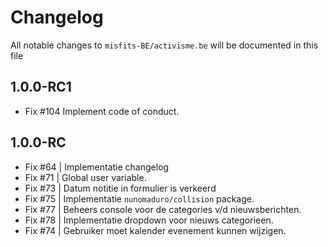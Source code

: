 # Changelog

All notable changes to `misfits-BE/activisme.be` will be documented in this file

## 1.0.0-RC1

- Fix #104 Implement code of conduct.  

## 1.0.0-RC

- Fix #64 | Implementatie changelog
- Fix #71 | Global user variable.
- Fix #73 | Datum notitie in formulier is verkeerd
- Fix #75 | Implementatie `nunomaduro/collision` package.
- Fix #77 | Beheers console voor de categories v/d nieuwsberichten. 
- Fix #78 | Implementatie dropdown voor nieuws categorieen. 
- Fix #74 | Gebruiker moet kalender evenement kunnen wijzigen.
